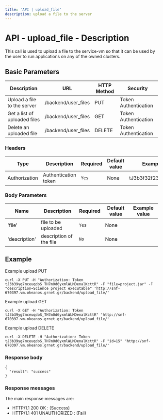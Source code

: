 ```yaml
---
title: 'API | upload_file'
description: upload a file to the server
---
```


# API - upload_file - Description
This call is used to upload a file to the service-vm so that it can be used by the user to run  applications on any of the owned clusters.

## Basic Parameters

**Description**              | **URL**             | **HTTP Method** | **Security**
---------------------------- | ------------------- | --------------- | --------------------
Upload a file to the server  | /backend/user_files | PUT             | Token Authentication |
Get a list of uploaded files | /backend/user_files | GET             | Token Authentication |
Delete an uploaded file      | /backend/user_files | DELETE          | Token Authentication |

### Headers

Type          | Description          | Required | Default value | Example value
------------- | -------------------- | -------- | ------------- | -------------------------------------------
Authorization | Authentication token | `Yes`    | None          | tJ3b3f32f23ceuqdoS_T....|

### Body Parameters

Name          | Description             | Required | Default value | Example value
------------- | ----------------------- | -------- | ------------- | -------------
'file'        | file to be uploaded     | `Yes`    | None          |               |
'description' | description of the file | `No`     | None          |               |

## Example
Example upload PUT
```
curl -X PUT -H "Authorization: Token tJ3b39yg7mceuqdoS_TH7m0d6yxmlWLMDenalKcttR" -F "file=project.jar" -F "description=Science project executable" 'http://snf-670397.vm.okeanos.grnet.gr/backend/upload_file/'
```

Example upload GET
```
curl -X GET -H "Authorization: Token tJ3b39yg7mceuqdoS_TH7m0d6yxmlWLMDenalKcttR" 'http://snf-670397.vm.okeanos.grnet.gr/backend/upload_file/'
```

Example upload DELETE
```
curl -X DELETE -H "Authorization: Token tJ3b39yg7mceuqdoS_TH7m0d6yxmlWLMDenalKcttR" -F "id=15" 'http://snf-670397.vm.okeanos.grnet.gr/backend/upload_file/'
```

### Response body

```
{
  "result": "success"
}
```

### Response messages
The main response messages are:

- HTTP/1.1 200 OK : (Success)
- HTTP/1.1 401 UNAUTHORIZED : (Fail)
